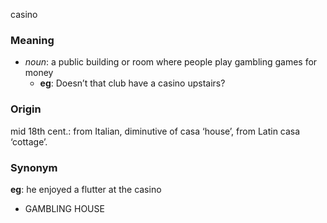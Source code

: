 casino
### Meaning
+ _noun_: a public building or room where people play gambling games for money
	+ __eg__: Doesn’t that club have a casino upstairs?

### Origin

mid 18th cent.: from Italian, diminutive of casa ‘house’, from Latin casa ‘cottage’.

### Synonym

__eg__: he enjoyed a flutter at the casino

+ GAMBLING HOUSE


